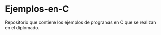 # Ejemplos-en-C
Repositorio que contiene los ejemplos de programas en C que se realizan en el diplomado.
